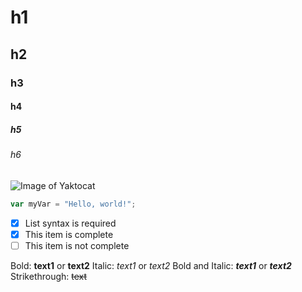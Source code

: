 # h1
## h2
### h3
#### h4
##### h5
###### h6

![Image of Yaktocat](https://octodex.github.com/images/yaktocat.png)

``` javascript
var myVar = "Hello, world!";
```

- [x] List syntax is required
- [x] This item is complete
- [ ] This item is not complete

Bold: **text1** or __text2__
Italic: *text1* or _text2_
Bold and Italic: ***text1*** or ___text2___
Strikethrough: ~~text~~
